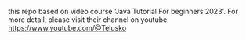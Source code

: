 this repo based on video course 'Java Tutorial For beginners 2023'.
For more detail, please visit their channel on youtube.
https://www.youtube.com/@Telusko